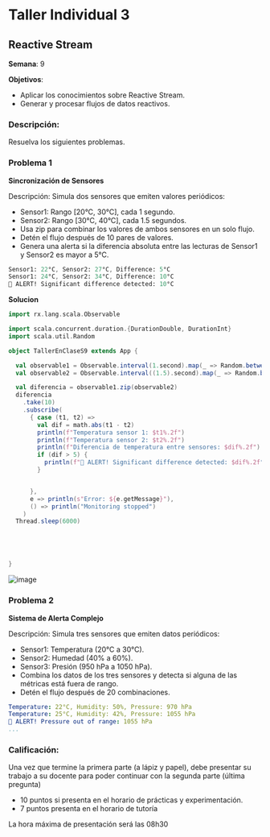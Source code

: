 # Taller Individual  3
## Reactive Stream

**Semana**: 9

**Objetivos**:

- Aplicar los conocimientos sobre Reactive Stream.
- Generar y procesar flujos de datos reactivos.

### Descripción:

Resuelva los siguientes problemas.

### Problema 1
**Sincronización de Sensores**

Descripción: Simula dos sensores que emiten valores periódicos:

- Sensor1: Rango [20°C, 30°C], cada 1 segundo.
- Sensor2: Rango [30°C, 40°C], cada 1.5 segundos.
- Usa zip para combinar los valores de ambos sensores en un solo flujo.
- Detén el flujo después de 10 pares de valores.
- Genera una alerta si la diferencia absoluta entre las lecturas de Sensor1 y Sensor2 es mayor a 5°C.
  

```mathematica
Sensor1: 22°C, Sensor2: 27°C, Difference: 5°C
Sensor1: 24°C, Sensor2: 34°C, Difference: 10°C
🚨 ALERT! Significant difference detected: 10°C
```
**Solucion**
```scala
import rx.lang.scala.Observable

import scala.concurrent.duration.{DurationDouble, DurationInt}
import scala.util.Random

object TallerEnClaseS9 extends App {

  val observable1 = Observable.interval(1.second).map(_ => Random.between(20,30))
  val observable2 = Observable.interval((1.5).second).map(_ => Random.between(30,40))

  val diferencia = observable1.zip(observable2)
  diferencia
    .take(10)
    .subscribe(
      { case (t1, t2) =>
        val dif = math.abs(t1 - t2)
        println(f"Temperatura sensor 1: $t1%.2f")
        println(f"Temperatura sensor 2: $t2%.2f")
        println(f"Diferencia de temperatura entre sensores: $dif%.2f")
        if (dif > 5) {
          println(f"🚨 ALERT! Significant difference detected: $dif%.2f°C")
        }


      },
      e => println(s"Error: ${e.getMessage}"),
      () => println("Monitoring stopped")
    )
  Thread.sleep(6000)





}
```
![image](https://github.com/user-attachments/assets/79d940a1-ab3d-4d18-894f-384012834493)

### Problema 2
**Sistema de Alerta Complejo**

Descripción: Simula tres sensores que emiten datos periódicos:

- Sensor1: Temperatura (20°C a 30°C).
- Sensor2: Humedad (40% a 60%).
- Sensor3: Presión (950 hPa a 1050 hPa).
- Combina los datos de los tres sensores y detecta si alguna de las métricas está fuera de rango.
- Detén el flujo después de 20 combinaciones.

```yaml
Temperature: 22°C, Humidity: 50%, Pressure: 970 hPa
Temperature: 25°C, Humidity: 42%, Pressure: 1055 hPa
🚨 ALERT! Pressure out of range: 1055 hPa
...
```

### Calificación:

Una vez que termine la primera parte (a lápiz y papel), debe presentar su trabajo a su docente para poder continuar con la segunda parte (última pregunta)

- 10 puntos si presenta en el horario de prácticas y experimentación.
- 7 puntos presenta en el horario de tutoría

La hora máxima de presentación será las 08h30
